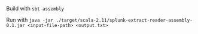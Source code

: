 Build with 
`sbt assembly`

Run with
`java -jar ./target/scala-2.11/splunk-extract-reader-assembly-0.1.jar <input-file-path> <output.txt>`